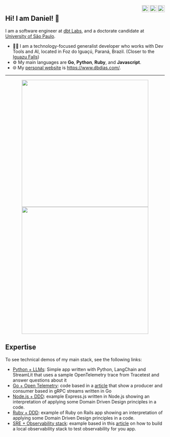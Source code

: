 <a href="https://dev.to/danielbdias" target="_blank" rel="nofollow">
  <img align="right" alt="Daniel's Dev.to" width="22px" src="https://cdn.simpleicons.org/dev.to/black/white" />
</a>
<a href="https://www.threads.net/@danielbpdias" target="_blank" rel="nofollow">
  <img align="right" alt="Daniel's Threads" width="22px" src="https://cdn.simpleicons.org/threads/black/white" />
</a> 
<a href="https://www.linkedin.com/in/danielbdias" target="_blank" rel="nofollow">
  <img align="right" alt="Daniel's Linkedin" width="22px" src="https://cdn.simpleicons.org/linkedin/black/white" />
</a>

## Hi! I am Daniel! 👋

I am a software engineer at [dbt Labs](https://www.getdbt.com/), and a doctorate candidate at [University of São Paulo](https://www.ime.usp.br/en/home/). 

- 🙋‍♂️ I am a technology-focused generalist developer who works with Dev Tools and AI, located in Foz do Iguaçú, Paraná, Brazil. (Closer to the [Iguazu Falls](https://en.wikipedia.org/wiki/Iguazu_Falls))
- ⚙ My main languages are **Go**, **Python**, **Ruby**, and **Javascript**.
- 🌐 My [personal website](https://www.dbdias.com/) is https://www.dbdias.com/.

---

<p align = "center">
  <img src = "https://github-readme-stats.vercel.app/api?username=danielbdias&show_icons=true&theme=bear" width = 400>
  <img src = "https://github-readme-streak-stats.herokuapp.com?user=danielbdias&theme=dark&hide_border=true" width = 400>
</p>


## Expertise

To see technical demos of my main stack, see the following links:

- [Python + LLMs](https://github.com/danielbdias/python-sample-rag-app): Simple app written with Python, LangChain and StreamLit that uses a sample OpenTelemetry trace from Tracetest and answer questions about it
- [Go + Open Telemetry](https://github.com/kubeshop/tracetest/tree/main/examples/quick-start-grpc-stream-propagation): code based in a [article](https://dev.to/kubeshop/opentelemetry-trace-context-propagation-for-grpc-streams-4511) that show a producer and consumer based in gRPC streams written in Go
- [Node.js + DDD](https://github.com/danielbdias/domain-driven-design-in-nodejs): example Express.js written in Node.js showing an interpretation of applying some Domain Driven Design principles in a code.
- [Ruby + DDD](https://github.com/danielbdias/domain-driven-design-in-ruby): example of Ruby on Rails app showing an interpretation of applying some Domain Driven Design principles in a code.
- [SRE + Observability stack](https://github.com/kubeshop/tracetest/tree/main/examples/observability-stack): example based in this [article](https://dev.to/kubeshop/building-an-observability-stack-with-docker-3de8) on how to build a local observability stack to test observability for you app.


